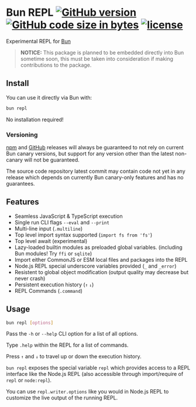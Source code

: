 # Bun REPL [![GitHub version][github-image]][github-url] [![GitHub code size in bytes][size-image]][github-url] [![license][license-image]][license-url]

Experimental REPL for [Bun](https://github.com/oven-sh/bun)

> **NOTICE:** This package is planned to be embedded directly into Bun sometime soon,
> this must be taken into consideration if making contributions to the package.

## Install
You can use it directly via Bun with:
```sh
bun repl
```
No installation required!

### Versioning
[npm](https://www.npmjs.com/package/bun-repl) and [GitHub](https://github.com/jhmaster2000/bun-repl/releases) releases will always be guaranteed to not rely on current Bun canary versions, but support for any version other than the latest non-canary will not be guaranteed.

The source code repository latest commit may contain code not yet in any release which depends on currently Bun canary-only features and has no guarantees.

## Features

* Seamless JavaScript & TypeScript execution
* Single run CLI flags `--eval` and `--print`
* Multi-line input (`.multiline`)
* Top level import syntax supported (`import fs from 'fs'`)
* Top level await (experimental)
* Lazy-loaded builtin modules as preloaded global variables. (including Bun modules! Try `ffi` or `sqlite`)
* Import either CommonJS or ESM local files and packages into the REPL
* Node.js REPL special underscore variables provided (`_` and `_error`)
* Resistent to global object modification (output quality may decrease but never crash)
* Persistent execution history (`↑` `↓`)
* REPL Commands (`.command`)

## Usage
```sh
bun repl [options]
```
Pass the `-h` or `--help` CLI option for a list of all options.

Type `.help` within the REPL for a list of commands.

Press `↑` and `↓` to travel up or down the execution history.

`bun repl` exposes the special variable `repl` which provides access to a REPL interface like the Node.js REPL (also accessible through import/require of `repl` or `node:repl`).

You can use `repl.writer.options` like you would in Node.js REPL to customize the live output of the running REPL.

[github-url]:https://github.com/jhmaster2000/bun-repl
[github-image]:https://img.shields.io/github/package-json/v/jhmaster2000/bun-repl.svg?color=gray
[license-url]:https://github.com/jhmaster2000/bun-repl/blob/master/LICENSE.md
[license-image]:https://img.shields.io/npm/l/bun-repl.svg
[size-image]:https://img.shields.io/github/languages/code-size/jhmaster2000/bun-repl.svg
